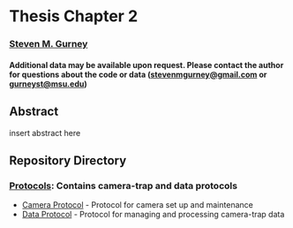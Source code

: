 # Thesis Chapter 2

### [Steven M. Gurney](https://linktr.ee/gurneyst)

#### Additional data may be available upon request. Please contact the author for questions about the code or data (stevenmgurney@gmail.com or gurneyst@msu.edu)

## Abstract

insert abstract here

## Repository Directory

### [Protocols](./Protocols): Contains camera-trap and data protocols
*  [Camera Protocol](./Protocols/Protocol_Cameras.pdf) - Protocol for camera set up and maintenance
*  [Data Protocol](./Protocols/Protocol_Data.pdf) - Protocol for managing and processing camera-trap data
